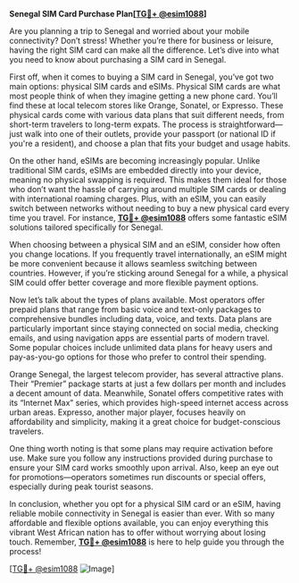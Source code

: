 **Senegal SIM Card Purchase Plan[[TG💪+ @esim1088](https://t.me/s/esim1088)]**

Are you planning a trip to Senegal and worried about your mobile connectivity? Don’t stress! Whether you’re there for business or leisure, having the right SIM card can make all the difference. Let’s dive into what you need to know about purchasing a SIM card in Senegal.

First off, when it comes to buying a SIM card in Senegal, you’ve got two main options: physical SIM cards and eSIMs. Physical SIM cards are what most people think of when they imagine getting a new phone card. You’ll find these at local telecom stores like Orange, Sonatel, or Expresso. These physical cards come with various data plans that suit different needs, from short-term travelers to long-term expats. The process is straightforward—just walk into one of their outlets, provide your passport (or national ID if you're a resident), and choose a plan that fits your budget and usage habits.

On the other hand, eSIMs are becoming increasingly popular. Unlike traditional SIM cards, eSIMs are embedded directly into your device, meaning no physical swapping is required. This makes them ideal for those who don’t want the hassle of carrying around multiple SIM cards or dealing with international roaming charges. Plus, with an eSIM, you can easily switch between networks without needing to buy a new physical card every time you travel. For instance, **[TG💪+ @esim1088](https://t.me/s/esim1088)** offers some fantastic eSIM solutions tailored specifically for Senegal.

When choosing between a physical SIM and an eSIM, consider how often you change locations. If you frequently travel internationally, an eSIM might be more convenient because it allows seamless switching between countries. However, if you’re sticking around Senegal for a while, a physical SIM could offer better coverage and more flexible payment options.

Now let’s talk about the types of plans available. Most operators offer prepaid plans that range from basic voice and text-only packages to comprehensive bundles including data, voice, and texts. Data plans are particularly important since staying connected on social media, checking emails, and using navigation apps are essential parts of modern travel. Some popular choices include unlimited data plans for heavy users and pay-as-you-go options for those who prefer to control their spending.

Orange Senegal, the largest telecom provider, has several attractive plans. Their “Premier” package starts at just a few dollars per month and includes a decent amount of data. Meanwhile, Sonatel offers competitive rates with its “Internet Max” series, which provides high-speed internet access across urban areas. Expresso, another major player, focuses heavily on affordability and simplicity, making it a great choice for budget-conscious travelers.

One thing worth noting is that some plans may require activation before use. Make sure you follow any instructions provided during purchase to ensure your SIM card works smoothly upon arrival. Also, keep an eye out for promotions—operators sometimes run discounts or special offers, especially during peak tourist seasons.

In conclusion, whether you opt for a physical SIM card or an eSIM, having reliable mobile connectivity in Senegal is easier than ever. With so many affordable and flexible options available, you can enjoy everything this vibrant West African nation has to offer without worrying about losing touch. Remember, **[TG💪+ @esim1088](https://t.me/s/esim1088)** is here to help guide you through the process!

[[TG💪+ @esim1088](https://t.me/s/esim1088) ![Image](https://i.postimg.cc/Y0z9fWf4/image.png)]